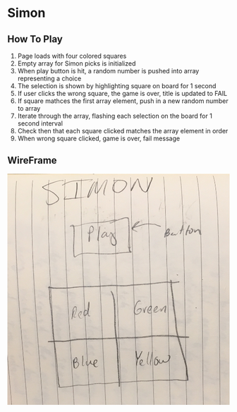 # Simon

## How To Play
1. Page loads with four colored squares
1. Empty array for Simon picks is initialized
1. When play button is hit, a random number is pushed into array representing a choice
1. The selection is shown by highlighting square on board for 1 second
1. If user clicks the wrong square, the game is over, title is updated to FAIL
1. If square mathces the first array element, push in a new random number to array 
1. Iterate through the array, flashing each selection on the board for 1 second interval
1. Check then that each square clicked matches the array element in order
1. When wrong square clicked, game is over, fail message


## WireFrame
![Wire Frame](images/simon_wireframe.jpg)
